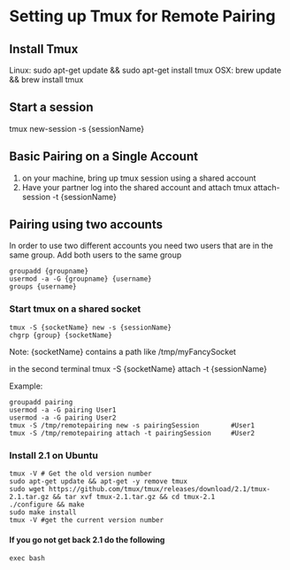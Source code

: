 # Setting up Tmux for Remote Pairing

## Install Tmux
Linux: sudo apt-get update && sudo apt-get install tmux
OSX: brew update && brew install tmux

## Start a session
tmux new-session -s {sessionName}

## Basic Pairing on a Single Account
1. on your machine, bring up tmux session using a shared account
2. Have your partner log into the shared account and attach
	tmux attach-session -t {sessionName}


## Pairing using two accounts
In order to use two different accounts you need two users that are in the same group. Add both users to the same group

```
groupadd {groupname}
usermod -a -G {groupname} {username}
groups {username}
```

### Start tmux on a shared socket

```
tmux -S {socketName} new -s {sessionName}
chgrp {group} {socketName}
```

Note: {socketName} contains a path like /tmp/myFancySocket

in the second terminal
tmux -S {socketName} attach -t {sessionName}

Example:

```
groupadd pairing
usermod -a -G pairing User1
usermod -a -G pairing User2
tmux -S /tmp/remotepairing new -s pairingSession 		#User1
tmux -S /tmp/remotepairing attach -t pairingSession 	#User2
```



### Install 2.1 on Ubuntu

```
tmux -V # Get the old version number
sudo apt-get update && apt-get -y remove tmux
sudo wget https://github.com/tmux/tmux/releases/download/2.1/tmux-2.1.tar.gz && tar xvf tmux-2.1.tar.gz && cd tmux-2.1
./configure && make
sudo make install 
tmux -V #get the current version number
``` 

#### If you go not get back 2.1 do the following
 
 ```
 exec bash
 ```
 
